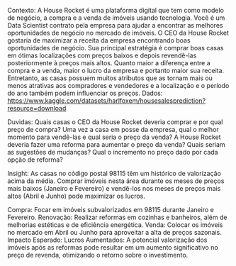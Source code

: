 Contexto:
A House Rocket é uma plataforma digital que tem como modelo de negócio, a compra e a venda de imóveis usando tecnologia.
Você é um Data Scientist contrato pela empresa para ajudar a encontrar as melhores oportunidades de negócio no mercado de imóveis. O CEO da House Rocket gostaria de maximizar a receita da empresa encontrando boas oportunidades de negócio.
Sua principal estratégia é comprar boas casas em ótimas localizações com preços baixos e depois revendê-las posteriormente à preços mais altos. Quanto maior a diferença entre a compra e a venda, maior o lucro da empresa e portanto maior sua receita.
Entretanto, as casas possuem muitos atributos que as tornam mais ou menos atrativas aos compradores e vendedores e a localização e o período do ano também podem influenciar os preços.
Dados: https://www.kaggle.com/datasets/harlfoxem/housesalesprediction?resource=download

Duvidas:
Quais casas o CEO da House Rocket deveria comprar e por qual preço de compra?
Uma vez a casa em posse da empresa, qual o melhor momento para vendê-las e qual seria o preço da venda?
A House Rocket deveria fazer uma reforma para aumentar o preço da venda? Quais seriam as sugestões de mudanças? Qual o incremento no preço dado por cada opção de reforma?

Insight:
As casas no código postal 98115 têm um histórico de valorização acima da média. Comprar imóveis nesta área durante os meses de preços mais baixos (Janeiro e Fevereiro) e vendê-los nos meses de preços mais altos (Abril e Junho) pode maximizar os lucros.

Compra:
Focar em imóveis subvalorizados em 98115 durante Janeiro e Fevereiro.
Renovação:
Realizar reformas em cozinhas e banheiros, além de melhorias estéticas e de eficiência energética.
Venda:
Colocar os imóveis no mercado em Abril ou Junho para aproveitar a alta de preços sazonais.
Impacto Esperado:
Lucros Aumentados: A potencial valorização dos imóveis após as reformas pode resultar em um aumento significativo no preço de revenda, otimizando o retorno sobre o investimento.
